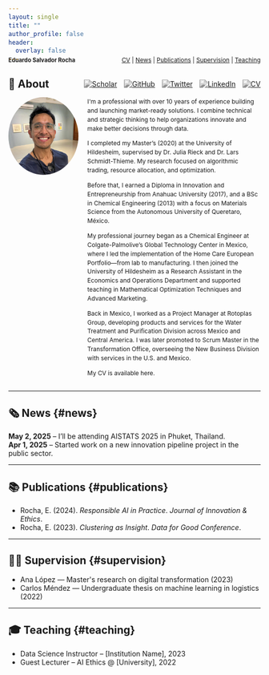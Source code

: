 ```yaml
---
layout: single
title: ""
author_profile: false
header:
  overlay: false
---
```


<!-- Header Navigation Bar -->
<div style="display: flex; justify-content: space-between; align-items: center; margin-top: -2em; margin-bottom: 2em;">
  <h2 style="margin: 0; font-size: 0.8em;">Eduardo Salvador Rocha</h2>
  <div style="font-size: 0.85em;">
    <a href="assets/files/CV_Eduardo_Salvador_Rocha.pdf">CV</a> |
    <a href="#news">News</a> |
    <a href="#publications">Publications</a> |
    <a href="#supervision">Supervision</a> |
    <a href="#teaching">Teaching</a>
  </div>
</div>

<!-- About Header: Title + Icons -->
<div style="display: flex; align-items: center; justify-content: space-between; margin-bottom: 1em;">
  <h2 style="margin: 0;">👋 About</h2>
  <div style="display: flex; gap: 1em;">
    <a href="https://scholar.google.com/citations?user=YOUR-ID" title="Google Scholar" target="_blank">
      <img src="https://cdn.jsdelivr.net/gh/simple-icons/simple-icons/icons/googlescholar.svg" alt="Scholar" width="22" style="filter: grayscale(100%);">
    </a>
    <a href="https://github.com/YOUR-USERNAME" title="GitHub" target="_blank">
      <img src="https://cdn.jsdelivr.net/gh/simple-icons/simple-icons/icons/github.svg" alt="GitHub" width="22" style="filter: grayscale(100%);">
    </a>
    <a href="https://twitter.com/YOUR-X-HANDLE" title="X" target="_blank">
      <img src="https://cdn.jsdelivr.net/gh/simple-icons/simple-icons/icons/x.svg" alt="Twitter" width="22" style="filter: grayscale(100%);">
    </a>
    <a href="https://linkedin.com/in/YOUR-LINK" title="LinkedIn" target="_blank">
      <img src="https://cdn.jsdelivr.net/gh/simple-icons/simple-icons/icons/linkedin.svg" alt="LinkedIn" width="22" style="filter: grayscale(100%);">
    </a>
    <a href="assets/files/CV_Eduardo_Salvador_Rocha.pdf" title="CV" target="_blank">
      <img src="https://cdn.jsdelivr.net/gh/simple-icons/simple-icons/icons/adobeacrobatreader.svg" alt="CV" width="22" style="filter: grayscale(100%);">
    </a>
  </div>
</div>


<div style="display: flex; align-items: flex-start; gap: 1.5em; font-size: 0.85em; line-height: 1.5;">
  <img src="assets/img/headshot_circle.png" width="140" style="border-radius: 50%;">
  <div style="max-width: 600px; margin-top: 0;">
    <p style="margin: 0;">
      I'm a professional with over 10 years of experience building and launching market-ready solutions. I combine technical and strategic thinking to help organizations innovate and make better decisions through data.

I completed my Master’s (2020) at the University of Hildesheim, supervised by Dr. Julia Rieck and Dr. Lars Schmidt-Thieme. My research focused on algorithmic trading, resource allocation, and optimization.

Before that, I earned a Diploma in Innovation and Entrepreneurship from Anahuac University (2017), and a BSc in Chemical Engineering (2013) with a focus on Materials Science from the Autonomous University of Queretaro, México.

My professional journey began as a Chemical Engineer at Colgate-Palmolive’s Global Technology Center in Mexico, where I led the implementation of the Home Care European Portfolio—from lab to manufacturing. I then joined the University of Hildesheim as a Research Assistant in the Economics and Operations Department and supported teaching in Mathematical Optimization Techniques and Advanced Marketing.

Back in Mexico, I worked as a Project Manager at Rotoplas Group, developing products and services for the Water Treatment and Purification Division across Mexico and Central America. I was later promoted to Scrum Master in the Transformation Office, overseeing the New Business Division with services in the U.S. and Mexico.

My CV is available here.</p>
  </div>
</div>

---

## 🗞️ News {#news}

**May 2, 2025** – I’ll be attending AISTATS 2025 in Phuket, Thailand.  
**Apr 1, 2025** – Started work on a new innovation pipeline project in the public sector.  

---

## 📚 Publications {#publications}

- Rocha, E. (2024). *Responsible AI in Practice*. *Journal of Innovation & Ethics*.  
- Rocha, E. (2023). *Clustering as Insight*. *Data for Good Conference*.

---

## 🧑‍🎓 Supervision {#supervision}

- Ana López — Master's research on digital transformation (2023)  
- Carlos Méndez — Undergraduate thesis on machine learning in logistics (2022)  

---

## 🎓 Teaching {#teaching}

- Data Science Instructor – [Institution Name], 2023  
- Guest Lecturer – AI Ethics @ [University], 2022  
